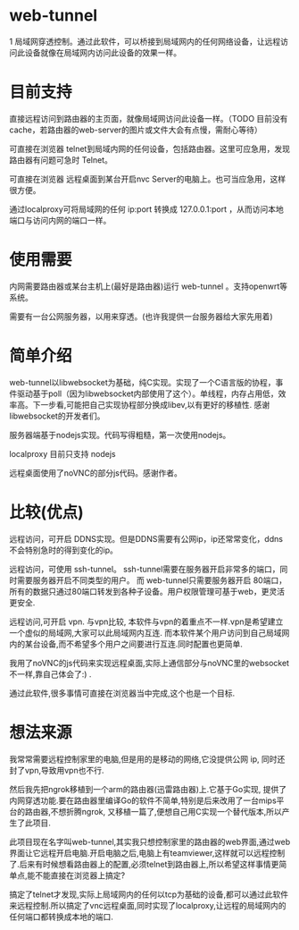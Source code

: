 web-tunnel
==========
1
局域网穿透控制。通过此软件，可以桥接到局域网内的任何网络设备，让远程访问此设备就像在局域网内访问此设备的效果一样。

目前支持
========

直接远程访问到路由器的主页面，就像局域网访问此设备一样。（TODO 目前没有cache，若路由器的web-server的图片或文件大会有点慢，需耐心等待）

可直接在浏览器 telnet到局域内网的任何设备，包括路由器。这里可应急用，发现路由器有问题可急时 Telnet。

可直接在浏览器 远程桌面到某台开启nvc Server的电脑上。也可当应急用，这样很方便。

通过localproxy可将局域网的任何 ip:port 转换成 127.0.0.1:port ，从而访问本地端口与访问内网的端口一样。

使用需要
========

内网需要路由器或某台主机上(最好是路由器)运行 web-tunnel 。支持openwrt等系统。

需要有一台公网服务器，以用来穿透。(也许我提供一台服务器给大家先用着)

简单介绍
=========

web-tunnel以libwebsocket为基础，纯C实现。实现了一个C语言版的协程，事件驱动基于poll（因为libwebsocket内部使用了这个）。单线程，内存占用低，效率高。下一步看,可能把自己实现协程部分换成libev,以有更好的移植性.
感谢libwebsocket的开发者们。


服务器端基于nodejs实现。代码写得粗糙，第一次使用nodejs。

localproxy 目前只支持 nodejs

远程桌面使用了noVNC的部分js代码。感谢作者。

比较(优点)
======

远程访问，可开启 DDNS实现。但是DDNS需要有公网ip，ip还常常变化，ddns不会特别急时的得到变化的ip。

远程访问，可使用 ssh-tunnel。 ssh-tunnel需要在服务器开启非常多的端口，同时需要服务器开启不同类型的用户。
而 web-tunnel只需要服务器开启 80端口，所有的数据只通过80端口转发到各种子设备。用户权限管理可基于web，更灵活更安全.

远程访问,可开启 vpn. 与vpn比较, 本软件与vpn的着重点不一样.vpn是希望建立一个虚似的局域网,大家可以此局域网内互连. 而本软件某个用户访问到自己局域网内的某台设备,而不希望多个用户之间要进行互连.同时配置也更简单.

我用了noVNC的js代码来实现远程桌面,实际上通信部分与noVNC里的websocket不一样,靠自己体会了:) .

通过此软件,很多事情可直接在浏览器当中完成,这个也是一个目标.

想法来源
=======

我常常需要远程控制家里的电脑,但是用的是移动的网络,它没提供公网 ip, 同时还封了vpn,导致用vpn也不行.

然后我先把ngrok移植到一个arm的路由器(迅雷路由器)上.它基于Go实现, 提供了内网穿透功能.要在路由器里编译Go的软件不简单,特别是后来改用了一台mips平台的路由器,不想折腾ngrok, 又移植一篇了,便想自己用C实现一个替代版本,所以产生了此项目.

此项目现在名字叫web-tunnel,其实我只想控制家里的路由器的web界面,通过web界面让它远程开启电脑.开启电脑之后,电脑上有teamviewer,这样就可以远程控制了.后来有时候想看路由器上的配置,必须telnet到路由器上,所以希望这样事情更简单点,能不能直接在浏览器上搞定?

搞定了telnet才发现,实际上局域网内的任何以tcp为基础的设备,都可以通过此软件来远程控制.所以搞定了vnc远程桌面,同时实现了localproxy,让远程的局域网内的任何端口都转换成本地的端口.

